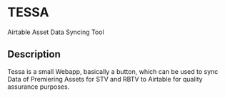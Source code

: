 # TESSA
Airtable Asset Data Syncing Tool

## Description

Tessa is a small Webapp, basically a button, which can be used to sync Data of Premiering Assets for STV and RBTV to Airtable for quality assurance purposes.
